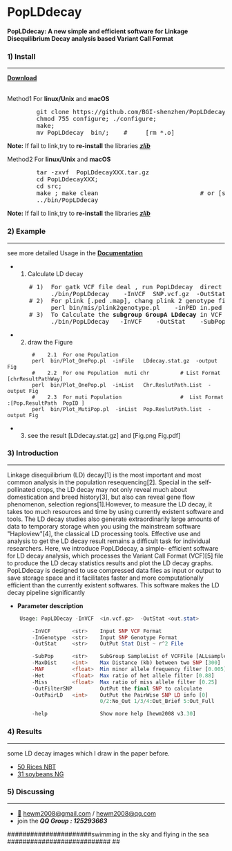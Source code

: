 # PopLDdecay
<b>PopLDdecay: A new simple and efficient software for Linkage Disequilibrium Decay analysis based Variant Call Format</b>
</br>

###  1) Install
------------

<b> [Download](https://github.com/BGI-shenzhen/PopLDdecay/archive/v3.31.tar.gz) </b>

</br>
Method1 For <b>linux/Unix</b> and <b> macOS </b>
<pre>
        git clone https://github.com/BGI-shenzhen/PopLDdecay.git
        chmod 755 configure; ./configure;
        make;
        mv PopLDdecay  bin/;    #     [rm *.o]
</pre>

**Note:** If fail to link,try to <b>re-install</b> the libraries [**_zlib_**](https://zlib.net/)


Method2 For <b>linux/Unix</b> and <b> macOS </b>
<pre>
        tar -zxvf  PopLDdecayXXX.tar.gz
        cd PopLDdecayXXX;
        cd src;
        make ; make clean                            # or [sh make.sh]
        ../bin/PopLDdecay
</pre>
**Note:** If fail to link,try to <b>re-install</b> the libraries [**_zlib_**](https://zlib.net/)


###  2) Example
------------

see more detailed Usage in the <b>[Documentation](https://github.com/BGI-shenzhen/PopLDdecay/blob/master/Manual.pdf)</b>


* 1) Calculate LD decay 
<pre>
      # 1)  For gatk VCF file deal , run PopLDdecay  direct
            ./bin/PopLDdecay    -InVCF  SNP.vcf.gz  -OutStat LDdecay   
      # 2)  For plink [.ped .map], chang plink 2 genotype first  2) run PopLDdecay  
            perl bin/mis/plink2genotype.pl    -inPED in.ped -inMAP in.map  -outGenotype out.genotype ;      ./bin/PopLDdecay        -InGenotype out.genotype -OutStat LDdecay 
      # 3)  To Calculate the <b>subgroup GroupA LDdecay</b> in VCF Files   # put GroupA sample name into GroupA_sample.list
            ./bin/PopLDdecay   -InVCF  <in.vcf.gz>  -OutStat <out.stat>   -SubPop    GroupA_sample.list
</pre>

* 2) draw the Figure
```
        #    2.1  For one Population
        perl  bin/Plot_OnePop.pl  -inFile   LDdecay.stat.gz  -output  Fig
        #    2.2  For one Population  muti chr          # List Format [chrResultPathWay]
        perl  bin/Plot_OnePop.pl  -inList   Chr.ReslutPath.List  -output Fig
        #    2.3  For muti Population                   #  List Format :[Pop.ResultPath  PopID ]
        perl  bin/Plot_MutiPop.pl  -inList  Pop.ReslutPath.list  -output Fig
```
* 3) see the result  [LDdecay.stat.gz] and [Fig.png Fig.pdf]

###  3) Introduction
------------
Linkage disequilibrium (LD) decay[1] is the most important and most common analysis in the population resequencing[2]. Special in the self-pollinated crops, the LD decay may not only reveal much about domestication and breed history[3], but also can reveal gene flow phenomenon, selection regions[1].However, to measure the LD decay, it takes too much resources and time by using currently existent software and tools. The LD decay studies also generate extraordinarily large amounts of data to temporary storage when you using the mainstream software "Haploview"[4], the classical LD processing tools. Effective use and analysis to get the LD decay result remains a difficult task for individual researchers. Here, we introduce PopLDdecay, a simple- efficient software for LD decay analysis, which processes the Variant Call Format (VCF)[5] file to produce the LD decay statistics results and plot the LD decay graphs. PopLDdecay is designed to use compressed data files as input or output to save storage space and it facilitates faster and more computationally efficient than the currently existent softwares. This software makes the LD decay pipeline significantly
* <b> Parameter description</b>
```php
	Usage: PopLDDecay -InVCF  <in.vcf.gz>  -OutStat <out.stat>

		-InVCF       <str>    Input SNP VCF Format
		-InGenotype  <str>    Input SNP Genotype Format
		-OutStat     <str>    OutPut Stat Dist ~ r^2 File

		-SubPop      <str>    SubGroup SampleList of VCFFile [ALLsample]
		-MaxDist     <int>    Max Distance (kb) between two SNP [300]
		-MAF         <float>  Min minor allele frequency filter [0.005]
		-Het         <float>  Max ratio of het allele filter [0.88]
		-Miss        <float>  Max ratio of miss allele filter [0.25]
		-OutFilterSNP         OutPut the final SNP to calculate
		-OutPairLD   <int>    OutPut the PairWise SNP LD info [0]
		                      0/2:No_Out 1/3/4:Out_Brief 5:Out_Full

		-help                 Show more help [hewm2008 v3.30]

```


###  4) Results
------------
some LD decay images which I draw in the paper before.

* [50 Rices NBT](http://www.nature.com/nbt/journal/v30/n1/images/nbt.2050-F2.jpg)
* [31 soybeans  NG]( http://www.nature.com/ng/journal/v42/n12/images/ng.715-F1.jpg)

###  5) Discussing
------------
- [:email:](https://github.com/BGI-shenzhen/PopLDdecay) hewm2008@gmail.com / hewm2008@qq.com
- join the<b><i> QQ Group : 125293663</b></i>


######################swimming in the sky and flying in the sea ########################### ##
